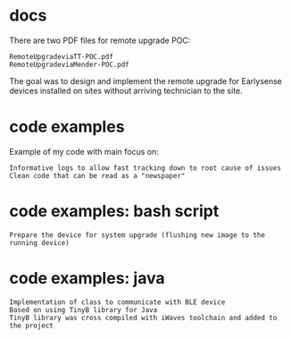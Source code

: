 # docs

There are two PDF files for remote upgrade POC:

	RemoteUpgradeviaTT-POC.pdf
	RemoteUpgradeviaMender-POC.pdf
	
The goal was to design and implement the remote upgrade for 
Earlysense devices installed on sites without arriving technician to the site.

# code examples

Example of my code with main focus on:

	Informative logs to allow fast tracking down to root cause of issues
	Clean code that can be read as a "newspaper"
	
# code examples: bash script

	Prepare the device for system upgrade (flushing new image to the running device)
	
# code examples: java

	Implementation of class to communicate with BLE device
	Based on using TinyB library for Java
	TinyB library was cross compiled with iWaves toolchain and added to the project